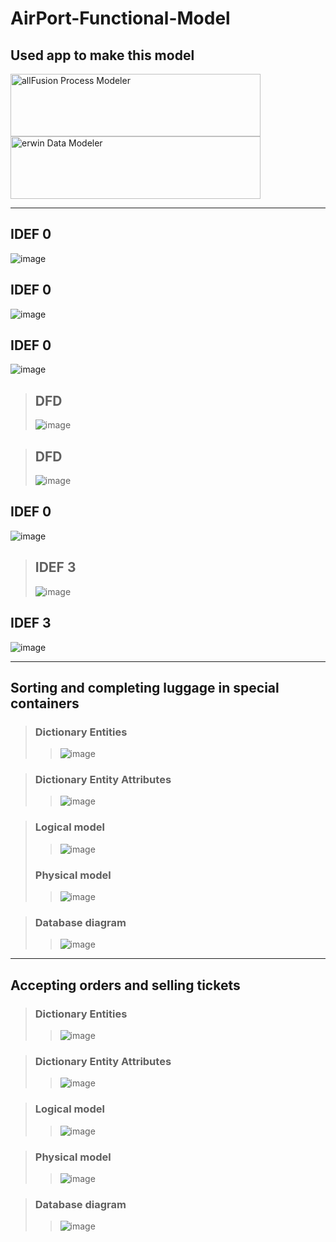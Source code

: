 # AirPort-Functional-Model

## Used app to make this model
<img src="https://user-images.githubusercontent.com/80168982/169329320-e39bb7b6-ca89-4309-8d9c-0abdd51ec36d.png" align="left" height="100" width="400" alt="allFusion Process Modeler">
<img src="https://user-images.githubusercontent.com/80168982/169328808-9c84c5eb-c703-4402-acdc-f6f2232e8f88.png" height="100" width="400" alt="erwin Data Modeler" >

---
## IDEF 0
![image](https://user-images.githubusercontent.com/80168982/170816105-9c339505-3523-443e-9fe7-f4f64bc02c6f.png)

## IDEF 0
![image](https://user-images.githubusercontent.com/80168982/170818732-c02a3254-effe-4a16-bcfb-b10efd5a12bf.png)

## IDEF 0
![image](https://user-images.githubusercontent.com/80168982/170818752-74302c5d-3b52-4db1-b74b-de07921ec315.png)

>## DFD
>![image](https://user-images.githubusercontent.com/80168982/170818776-25897fe4-092e-4151-8184-6824d8ea85e9.png)

>## DFD
>![image](https://user-images.githubusercontent.com/80168982/170818800-797a537c-c568-49f1-9828-d37fce9eab76.png)

## IDEF 0
![image](https://user-images.githubusercontent.com/80168982/170818823-e2eb1a9d-7244-4aed-9c6d-410ebdde0b16.png)

>## IDEF 3
>![image](https://user-images.githubusercontent.com/80168982/170818857-8f466336-683a-4beb-80e7-04633ed2ccd5.png)

## IDEF 3
![image](https://user-images.githubusercontent.com/80168982/170818875-08a986a5-4228-4d7f-900f-943339b47459.png)

---
## Sorting and completing luggage in special containers
>### Dictionary Entities
>>![image](https://user-images.githubusercontent.com/80168982/169301683-48735240-c6e3-40db-9cb3-32971cc03ae3.png)

>### Dictionary Entity Attributes
>>![image](https://user-images.githubusercontent.com/80168982/169301885-e0cfcaa7-d2e0-4c10-a589-d65c4bfeb7fa.png)

>### Logical model
>>![image](https://user-images.githubusercontent.com/80168982/169318946-b426050a-0ca9-41ed-b808-5033171a47eb.png)
>### Physical model
>>![image](https://user-images.githubusercontent.com/80168982/169318710-4ac86083-923b-467a-8c04-87398891d433.png)

>### Database diagram
>>![image](https://user-images.githubusercontent.com/80168982/169328503-5b7353f3-cfe9-408f-b380-a8be4993e0fe.png)

---
## Accepting orders and selling tickets
>### Dictionary Entities
>>![image](https://user-images.githubusercontent.com/80168982/169637862-6f7cc888-610d-4e93-94fc-3c39591fbfbd.png)

>### Dictionary Entity Attributes
>>![image](https://user-images.githubusercontent.com/80168982/169637885-e1908ff3-fa5e-4189-80ec-833e08c87722.png)

>### Logical model
>>![image](https://user-images.githubusercontent.com/80168982/169637951-b8a819ed-b531-4eaa-abce-aa28d427b950.png)

>### Physical model
>>![image](https://user-images.githubusercontent.com/80168982/169637971-6fb9e560-f0bc-4ff3-9b7c-28142ad385ae.png)

>### Database diagram
>>![image](https://user-images.githubusercontent.com/80168982/169638117-f5c4db1e-0c5e-4191-8f82-31557a75bec1.png)


